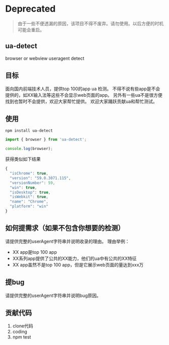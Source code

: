 # Deprecated
> 由于一些不便透漏的原因，该项目不得不废弃。请勿使用。以后方便的时机可能会重启。

## ua-detect
browser or webview useragent detect

## 目标
面向国内前端技术人员，提供top 100的app ua 检测。
不得不说有些app是不会提供的，如XX输入法等这些不会显示web页面的app。
另外有一些ua不是很方便找到也暂时不会提供，欢迎大家帮忙提供。
欢迎大家踊跃贡献ua和帮忙测试。

## 使用
```shell
npm install ua-detect
```

```javascript
import { browser } from 'ua-detect';

console.log(browser);
```
获得类似如下结果
```javascript
{
  "isChrome": true,
  "version": "59.0.3071.115",
  "versionNumber": 59,
  "win": true,
  "isDesktop": true,
  "isWebkit": true,
  "name": "Chrome",
  "platform": "win"
}
```

## 如何提需求（如果不包含你想要的检测）
请提供完整的userAgent字符串并说明收录的理由。
理由举例：
- XX app是top 100 app
- XX系列app提供了公共的XX能力，他们的ua中有公共的XX特征
- XX app虽然不是top 100 app，但是它展示web页面的量达到xxx万

## 提bug
请提供完整的userAgent字符串并说明bug原因。

## 贡献代码
1. clone代码
2. coding
3. npm test
